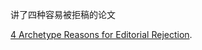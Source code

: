 讲了四种容易被拒稿的论文

<a href="https://jiangwei99.github.io/Paper/%E3%80%900%E3%80%91FUN/4%20Archetype%20Reasons%20for%20Editorial%20Rejection/4%20Archetype%20Reasons%20for%20Editorial%20Rejection.pdf"  target="_blank" >4 Archetype Reasons for Editorial Rejection</a>.



